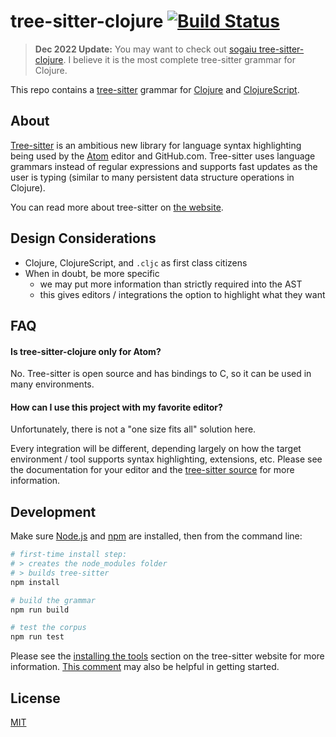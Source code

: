 # tree-sitter-clojure [![Build Status](https://travis-ci.org/oakmac/tree-sitter-clojure.svg?branch=master)](https://travis-ci.org/oakmac/tree-sitter-clojure)

> **Dec 2022 Update:** You may want to check out [sogaiu tree-sitter-clojure](https://github.com/sogaiu/tree-sitter-clojure). I believe it is the most complete tree-sitter grammar for Clojure.

This repo contains a [tree-sitter] grammar for [Clojure] and [ClojureScript].

[tree-sitter]:https://tree-sitter.github.io/tree-sitter/
[Clojure]:https://clojure.org/
[ClojureScript]:https://clojurescript.org/

## About

[Tree-sitter] is an ambitious new library for language syntax highlighting being
used by the [Atom] editor and GitHub.com. Tree-sitter uses language grammars
instead of regular expressions and supports fast updates as the user is typing
(similar to many persistent data structure operations in Clojure).

You can read more about tree-sitter on [the website].

[Tree-sitter]:https://github.com/tree-sitter/tree-sitter
[Atom]:https://atom.io/
[the website]:http://tree-sitter.github.io/tree-sitter/

## Design Considerations

- Clojure, ClojureScript, and `.cljc` as first class citizens
- When in doubt, be more specific
  - we may put more information than strictly required into the AST
  - this gives editors / integrations the option to highlight what they want

## FAQ

#### Is tree-sitter-clojure only for Atom?

No. Tree-sitter is open source and has bindings to C, so it can be used in many
environments.

#### How can I use this project with my favorite editor?

Unfortunately, there is not a "one size fits all" solution here.

Every integration will be different, depending largely on how the target
environment / tool supports syntax highlighting, extensions, etc. Please see the
documentation for your editor and the [tree-sitter source] for more information.

[tree-sitter source]:https://github.com/tree-sitter/tree-sitter

## Development

Make sure [Node.js] and [npm] are installed, then from the command line:

```sh
# first-time install step:
# > creates the node_modules folder
# > builds tree-sitter
npm install

# build the grammar
npm run build

# test the corpus
npm run test
```

Please see the [installing the tools] section on the tree-sitter website for
more information. [This comment](https://github.com/oakmac/tree-sitter-clojure/issues/17#issuecomment-441665543) may also be helpful in getting started.

[installing the tools]:https://tree-sitter.github.io/tree-sitter/creating-parsers#installing-the-tools

## License

[MIT](LICENSE.md)

[Node.js]:https://nodejs.org/
[npm]:https://www.npmjs.com/get-npm
